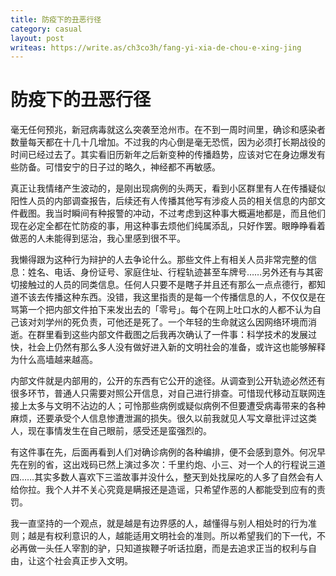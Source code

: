 ```yaml
---
title: 防疫下的丑恶行径
category: casual
layout: post
writeas: https://write.as/ch3co3h/fang-yi-xia-de-chou-e-xing-jing
---
```


# 防疫下的丑恶行径

毫无任何预兆，新冠病毒就这么突袭至沧州市。在不到一周时间里，确诊和感染者数量每天都在十几十几增加。不过我的内心倒是毫无恐慌，因为必须打长期战役的时间已经过去了。其实看旧历新年之后新变种的传播趋势，应该对它在身边爆发有些防备。可惜安宁的日子过的略久，神经都不再敏感。

真正让我情绪产生波动的，是刚出现病例的头两天，看到小区群里有人在传播疑似阳性人员的内部调查报告，后续还有人传播其他写有涉疫人员的相关信息的内部文件截图。我当时瞬间有种报警的冲动，不过考虑到这种事大概遍地都是，而且他们现在必定全都在忙防疫的事，用这种事去烦他们纯属添乱，只好作罢。眼睁睁看着做恶的人未能得到惩治，我心里感到很不平。

我懒得跟为这种行为辩护的人去争论什么。那些文件上有相关人员非常完整的信息：姓名、电话、身份证号、家庭住址、行程轨迹甚至车牌号……另外还有与其密切接触过的人员的同类信息。任何人只要不是瞎子并且还有那么一点点德行，都知道不该去传播这种东西。没错，我这里指责的是每一个传播信息的人，不仅仅是在骂第一个把内部文件拍下来发出去的「零号」。每个在网上吐口水的人都不认为自己该对刘学州的死负责，可他还是死了。一个年轻的生命就这么因网络环境而消逝。在群里看到这些内部文件截图之后我再次确认了一件事：科学技术的发展过快，社会上仍然有那么多人没有做好进入新的文明社会的准备，或许这也能够解释为什么高墙越来越高。

内部文件就是内部用的，公开的东西有它公开的途径。从调查到公开轨迹必然还有很多环节，普通人只需要对照公开信息，对自己进行排查。可惜现代移动互联网连接上太多与文明不沾边的人；可怜那些病例或疑似病例不但要遭受病毒带来的各种麻烦，还要承受个人信息惨遭泄漏的损失。很久以前我就见人写文章批评过这类人，现在事情发生在自己眼前，感受还是蛮强烈的。

有这件事在先，后面再看到人们对确诊病例的各种编排，便不会感到意外。何况早先在别的省，这出戏码已然上演过多次：千里约炮、小三、对一个人的行程说三道四……其实多数人喜欢下三滥故事并没什么，整天到处找屎吃的人多了自然会有人给你拉。我个人并不关心究竟是瞒报还是造谣，只希望作恶的人都能受到应有的责罚。

我一直坚持的一个观点，就是越是有边界感的人，越懂得与别人相处时的行为准则；越是有权利意识的人，越能适用文明社会的准则。所以希望我们的下一代，不必再做一头任人宰割的驴，只知道挨鞭子听话拉磨，而是去追求正当的权利与自由，让这个社会真正步入文明。
